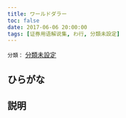 ```yaml
---
title: ワールドダラー
toc: false
date: 2017-06-06 20:00:00
tags: [证券用语解说集, わ行, 分類未設定]
---
```


`分類：` [分類未設定](/tags/分類未設定/)

## ひらがな



## 説明

